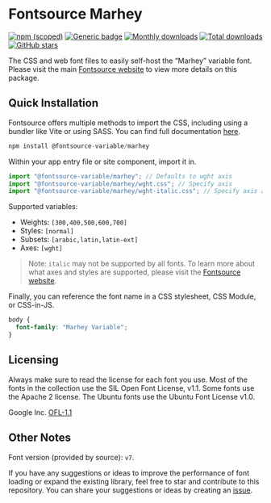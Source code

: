 # Fontsource Marhey

[![npm (scoped)](https://img.shields.io/npm/v/@fontsource-variable/marhey?color=brightgreen)](https://www.npmjs.com/package/@fontsource-variable/marhey) [![Generic badge](https://img.shields.io/badge/fontsource-passing-brightgreen)](https://github.com/fontsource/fontsource) [![Monthly downloads](https://badgen.net/npm/dm/@fontsource-variable/marhey)](https://github.com/fontsource/fontsource) [![Total downloads](https://badgen.net/npm/dt/@fontsource-variable/marhey)](https://github.com/fontsource/fontsource) [![GitHub stars](https://img.shields.io/github/stars/fontsource/fontsource.svg?style=social&label=Star)](https://github.com/fontsource/fontsource/stargazers)

The CSS and web font files to easily self-host the “Marhey” variable font. Please visit the main [Fontsource website](https://fontsource.org/fonts/marhey) to view more details on this package.

## Quick Installation

Fontsource offers multiple methods to import the CSS, including using a bundler like Vite or using SASS. You can find full documentation [here](https://fontsource.org/docs/getting-started/introduction).

```javascript
npm install @fontsource-variable/marhey
```

Within your app entry file or site component, import it in.

```javascript
import "@fontsource-variable/marhey"; // Defaults to wght axis
import "@fontsource-variable/marhey/wght.css"; // Specify axis
import "@fontsource-variable/marhey/wght-italic.css"; // Specify axis and style
```

Supported variables:
- Weights: `[300,400,500,600,700]`
- Styles: `[normal]`
- Subsets: `[arabic,latin,latin-ext]`
- Axes: `[wght]`

> Note: `italic` may not be supported by all fonts. To learn more about what axes and styles are supported, please visit the [Fontsource website](https://fontsource.org/fonts/marhey).

Finally, you can reference the font name in a CSS stylesheet, CSS Module, or CSS-in-JS.

```css
body {
  font-family: "Marhey Variable";
}
```

## Licensing
Always make sure to read the license for each font you use. Most of the fonts in the collection use the SIL Open Font License, v1.1. Some fonts use the Apache 2 license. The Ubuntu fonts use the Ubuntu Font License v1.0.

Google Inc.
[OFL-1.1](http://scripts.sil.org/OFL)

## Other Notes
Font version (provided by source): `v7`.

If you have any suggestions or ideas to improve the performance of font loading or expand the existing library, feel free to star and contribute to this repository. You can share your suggestions or ideas by creating an [issue](https://github.com/fontsource/fontsource/issues).